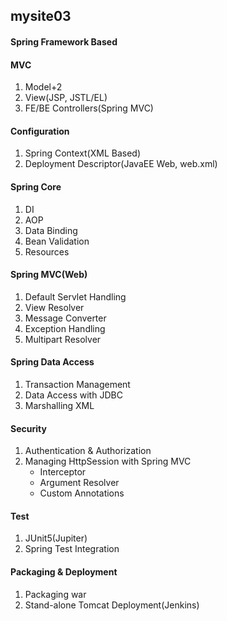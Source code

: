 ## mysite03

#### Spring Framework Based

#### MVC
1. Model+2
2. View(JSP, JSTL/EL)
3. FE/BE Controllers(Spring MVC)

#### Configuration
1. Spring Context(XML Based)
2. Deployment Descriptor(JavaEE Web, web.xml)

#### Spring Core
1. DI
2. AOP
3. Data Binding
4. Bean Validation
5. Resources

#### Spring MVC(Web)
1. Default Servlet Handling
2. View Resolver
3. Message Converter
4. Exception Handling
5. Multipart Resolver

#### Spring Data Access
1. Transaction Management
2. Data Access with JDBC
3. Marshalling XML

#### Security
1. Authentication &amp; Authorization
2. Managing HttpSession with Spring MVC
   + Interceptor
   + Argument Resolver
   + Custom Annotations 

#### Test
1. JUnit5(Jupiter)
2. Spring Test Integration

#### Packaging &amp; Deployment
1. Packaging war
2. Stand-alone Tomcat Deployment(Jenkins)